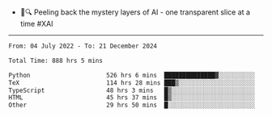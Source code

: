 - 🧅🔍 Peeling back the mystery layers of AI - one transparent slice at a time #XAI

---

<!--START_SECTION:waka-->

```txt
From: 04 July 2022 - To: 21 December 2024

Total Time: 888 hrs 5 mins

Python                     526 hrs 6 mins  ██████████████▓░░░░░░░░░░   59.24 %
TeX                        114 hrs 28 mins ███▒░░░░░░░░░░░░░░░░░░░░░   12.89 %
TypeScript                 48 hrs 3 mins   █▒░░░░░░░░░░░░░░░░░░░░░░░   05.41 %
HTML                       45 hrs 37 mins  █▒░░░░░░░░░░░░░░░░░░░░░░░   05.14 %
Other                      29 hrs 50 mins  █░░░░░░░░░░░░░░░░░░░░░░░░   03.36 %
```

<!--END_SECTION:waka-->
